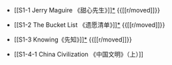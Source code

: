 - [[S1-1 Jerry Maguire 《甜心先生》]][*](((1fc5c6b9-2bff-426e-9c52-cedd439182ef))) {{[[r/moved]]}}

- [[S1-2 The Bucket List 《遗愿清单》]][*](((dc71eb90-1a17-40c9-a22d-86eef22e4a56))) {{[[r/moved]]}}

- [[S1-3 Knowing《先知》]][*](((687a334b-4fc1-45bc-b0e0-d45fdf6951c8))) {{[[r/moved]]}}

- [[S1-4-1 China Civilization 《中国文明》（上）]]
